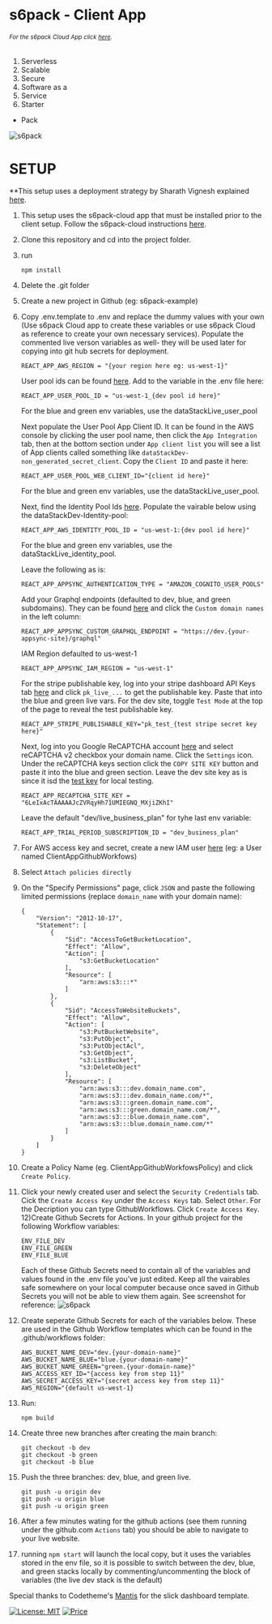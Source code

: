 
# s6pack - Client App
###### <sup>*For the s6pack Cloud App click [here](https://github.com/bmiles-development/s6pack-cloud).*</sup>
1. Serverless
2. Scalable
3. Secure
4. Software as a
5. Service
6. Starter
* Pack

![s6pack](./public/s6pack.svg)



# SETUP
  
  **This setup uses a deployment strategy by Sharath Vignesh explained [here](https://sharathvignesh.medium.com/ci-cd-deploy-react-app-to-aws-s3-using-github-actions-3f6d77783190).
  1) This setup uses the s6pack-cloud app that must be installed prior to the client setup. Follow the s6pack-cloud instructions [here](https://github.com/bmiles-development/s6pack-cloud). 
  2) Clone this repository and cd into the project folder.
  3) run 
  		```
		npm install
		```
  4) Delete the .git folder 
  5) Create a new project in Github (eg: s6pack-example)
  6) Copy .env.template to .env and replace the dummy values with your own (Use s6pack Cloud app to create these variables or use s6pack Cloud as reference to create your own necessary services). Populate the commented live verson variables as well- they will be used later for copying into git hub secrets for deployment.
		```
		REACT_APP_AWS_REGION = "{your region here eg: us-west-1}"
		```
		User pool ids can be found [here](https://us-west-1.console.aws.amazon.com/cognito/v2/idp/user-pools). Add to the variable in the .env file here:
		```
		REACT_APP_USER_POOL_ID = "us-west-1_{dev pool id here}"
		```
		For the blue and green env variables, use the dataStackLive_user_pool 

		Next populate the User Pool App Client ID. It can be found in the AWS console by clicking the user pool name, then click the ```App Integration``` tab, then at the bottom section under ```App client list``` you will see a list of App clients called something like ```dataStackDev-non_generated_secret_client```. Copy the ```Client ID``` and paste it here:
		```
		REACT_APP_USER_POOL_WEB_CLIENT_ID="{client id here}"
		```
		For the blue and green env variables, use the dataStackLive_user_pool.

		Next, find the Identity Pool Ids [here](https://us-west-1.console.aws.amazon.com/cognito/v2/identity/identity-pools). Populate the vairable below using the dataStackDev-Identity-pool:
		```
		REACT_APP_AWS_IDENTITY_POOL_ID = "us-west-1:{dev pool id here}"
		```
		For the blue and green env variables, use the dataStackLive_identity_pool.
		
		Leave the following as is:
		```
		REACT_APP_APPSYNC_AUTHENTICATION_TYPE = "AMAZON_COGNITO_USER_POOLS"
		```
		Add your Graphql endpoints (defaulted to dev, blue, and green subdomains). They can be found [here](https://us-west-1.console.aws.amazon.com/appsync/home?region=us-west-1#/apis) and click the ```Custom domain names``` in the left column:
		```
		REACT_APP_APPSYNC_CUSTOM_GRAPHQL_ENDPOINT = "https://dev.{your-appsync-site}/graphql"
		```
		IAM Region defaulted to us-west-1
		```
		REACT_APP_APPSYNC_IAM_REGION = "us-west-1"
		```
		For the stripe publishable key, log into your stripe dashboard API Keys tab [here](https://dashboard.stripe.com/apikeys) and click ```pk_live_...``` to get the publishable key. Paste that into the blue and green live vars. For the dev site, toggle ```Test Mode``` at the top of the page to reveal the test publishable key.
		```
		REACT_APP_STRIPE_PUBLISHABLE_KEY="pk_test_{test stripe secret key here}"
		```
		Next, log into you Google ReCAPTCHA account [here](https://www.google.com/recaptcha/admin) and select reCAPTCHA v2 checkbox your domain name. Click the ```Settings``` icon. Under the reCAPTCHA keys section click the ```COPY SITE KEY``` button and paste it into the blue and green section. Leave the dev site key as is since it isd the [test key](https://developers.google.com/recaptcha/docs/faq) for local testing.
		```
		REACT_APP_RECAPTCHA_SITE_KEY = "6LeIxAcTAAAAAJcZVRqyHh71UMIEGNQ_MXjiZKhI"
		```
		Leave the default "dev/live_business_plan" for tyhe last env variable:
		```
		REACT_APP_TRIAL_PERIOD_SUBSCRIPTION_ID = "dev_business_plan"
		```

  7) For AWS access key and secret, create a new IAM user [here](https://us-east-1.console.aws.amazon.com/iam/home?region=us-west-1#/users/create) (eg: a User named ClientAppGithubWorkfows) 
  8) Select ```Attach policies directly``` 
  9)  On the "Specify Permissions" page, click ```JSON``` and paste the following limited permissions (replace ```domain_name``` with your domain name):
    	```
		{
			"Version": "2012-10-17",
			"Statement": [
				{
					"Sid": "AccessToGetBucketLocation",
					"Effect": "Allow",
					"Action": [
						"s3:GetBucketLocation"
					],
					"Resource": [
						"arn:aws:s3:::*"
					]
				},
				{
					"Sid": "AccessToWebsiteBuckets",
					"Effect": "Allow",
					"Action": [
						"s3:PutBucketWebsite",
						"s3:PutObject",
						"s3:PutObjectAcl",
						"s3:GetObject",
						"s3:ListBucket",
						"s3:DeleteObject"
					],
					"Resource": [
						"arn:aws:s3:::dev.domain_name.com",
						"arn:aws:s3:::dev.domain_name.com/*",
						"arn:aws:s3:::green.domain_name.com",
						"arn:aws:s3:::green.domain_name.com/*",
						"arn:aws:s3:::blue.domain_name.com",
						"arn:aws:s3:::blue.domain_name.com/*"
					]
				}
			]
		}
		```
  10) Create a Policy Name (eg. ClientAppGithubWorkfowsPolicy) and click ```Create Policy```.
  11) Click your newly created user and select the ```Security Credentials``` tab. Cick the ```Create Access Key``` under the ```Access Keys``` tab. Select ```Other```. For the Decription you can type GithubWorkflows. Click ```Create Access Key```.
  12)Create Github Secrets for Actions. In your github project for the following Workflow variables:
      ```
      ENV_FILE_DEV
      ENV_FILE_GREEN
      ENV_FILE_BLUE
      ```
      Each of these Github Secrets need to contain all of the variables and values found in the .env file you've just edited. Keep all the vairables safe somewhere on your local computer because once saved in Github Secrets you will not be able to view them again. See screenshot for reference: 
	  ![s6pack](./public/github_secrets_screenshot.png) 
  13) Create seperate Github Secrets for each of the variables below. These are used in the Github Workflow templates which can be found in the .github/workflows folder:
	  ```
      AWS_BUCKET_NAME_DEV="dev.{your-domain-name}"
	  AWS_BUCKET_NAME_BLUE="blue.{your-domain-name}"
      AWS_BUCKET_NAME_GREEN="green.{your-domain-name}"
      AWS_ACCESS_KEY_ID="{access key from step 11}"
      AWS_SECRET_ACCESS_KEY="{secret access key from step 11}"
      AWS_REGION="{default us-west-1}
	  ```
      
  14) Run:
		``` 
		npm build 
		```
  15) Create three new branches after creating the main branch: 
  		```
		git checkout -b dev
		git checkout -b green
		git checkout -b blue
  		```
  16) Push the three branches: dev, blue, and green live.
		```
		git push -u origin dev
		git push -u origin blue
		git push -u origin green
		```
  17) After a few minutes wating for the github actions (see them running under the github.com ```Actions``` tab) you should be able to navigate to your live website.
  18) running ```npm start``` will launch the local copy, but it uses the variables stored in the env file, so it is possible to switch between the dev, blue, and green stacks locally by commenting/uncommenting the block of variables (the live dev stack is the default)


Special thanks to Codetheme's [Mantis](https://github.com/codedthemes/mantis-free-react-admin-template) for the slick dashboard template.

[![License: MIT](https://img.shields.io/badge/License-MIT-yellow.svg)](https://opensource.org/licenses/MIT)
[![Price](https://img.shields.io/badge/price-FREE-0098f7.svg)](https://github.com/bmiles-development/s6pack-client/blob/main/LICENSE)




